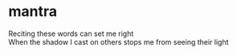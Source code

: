 # mantra

Reciting these words can set me right <br>
When the shadow I cast on others stops me from seeing their light
